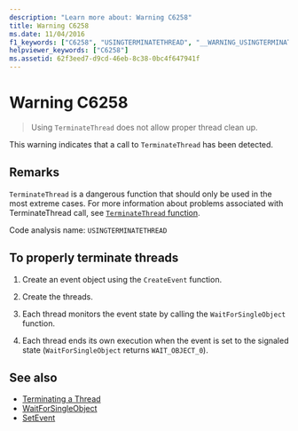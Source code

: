 ```yaml
---
description: "Learn more about: Warning C6258"
title: Warning C6258
ms.date: 11/04/2016
f1_keywords: ["C6258", "USINGTERMINATETHREAD", "__WARNING_USINGTERMINATETHREAD"]
helpviewer_keywords: ["C6258"]
ms.assetid: 62f3eed7-d9cd-46eb-8c38-0bc4f647941f
---
```

# Warning C6258

> Using `TerminateThread` does not allow proper thread clean up.

This warning indicates that a call to `TerminateThread` has been detected.

## Remarks

`TerminateThread` is a dangerous function that should only be used in the most extreme cases. For more information about problems associated with TerminateThread call, see [`TerminateThread` function](/windows/desktop/api/processthreadsapi/nf-processthreadsapi-terminatethread).

Code analysis name: `USINGTERMINATETHREAD`

## To properly terminate threads

1. Create an event object using the `CreateEvent` function.

2. Create the threads.

3. Each thread monitors the event state by calling the `WaitForSingleObject` function.

4. Each thread ends its own execution when the event is set to the signaled state (`WaitForSingleObject` returns `WAIT_OBJECT_0`).

## See also

- [Terminating a Thread](/windows/win32/procthread/terminating-a-thread)
- [WaitForSingleObject](/windows/win32/api/synchapi/nf-synchapi-waitforsingleobject)
- [SetEvent](/windows/win32/api/synchapi/nf-synchapi-setevent)
